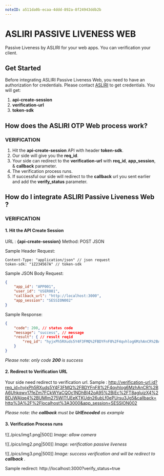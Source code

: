 ```yaml
---
noteID: a511da0b-ecaa-4ddd-892a-8f24943ddb2b
---
```

# ASLIRI PASSIVE LIVENESS WEB
Passive Liveness by ASLIRI for your web apps. You can verification your client.

## Get Started
Before integrating ASLIRI Passive Liveness Web, you need to have an authorization for credentials. Please contact [ASLIRI](https://asliri.id) to get credentials. You will get:
1. **api-create-session**
2. **verification-url**
3. **token-sdk**

## How does the ASLIRI OTP Web process work?

### VERIFICATION

1. Hit the **api-create-session** API with header **token-sdk**.
2. Our side will give you the **req_id**.
3. Your side can redirect to the **verification-url** with **req_id**, **app_session**, & **callback** parameter.
4. The verification process runs.
5. If successful our side will redirect to the **callback** url you sent earlier and add the **verify_status** parameter.


## How do I integrate ASLIRI Passive Liveness Web ?

### VERIFICATION
#### 1. Hit the API Create Session

URL : **{api-create-session}**
Method: POST JSON

Sample Header Request:
```
Content-Type: "application/json" // json request
token-sdk: "1Z234567A" // token-sdk
```

Sample JSON Body Request:
```json
{
	"app_id": "APP001",
	"user_id": "USER001",
	"callback_url": "http://localhost:3000",
	"app_session": "SESSION002"
}
```

Sample Response:
```json
{
    "code": 200, // status code
    "message": "success", // message
    "result": { // result reqid
        "req_id": "hyjxPh5RXuds5Y4F3FMQ%2FBDYFnF8%2F4qvhlog6MzhAnCR%2BA6Uhkqwv17feZm7FCkWYaCQOc1NDhBI42oA95%2BiEc%2FT8aglujzX4%2BDJWAlqe4%2BUMIm275WITfJEeKTKUdn26ubLf0ePUrsu3Jg5"
    }
}
```

*Please note: only code **200** is success*

#### 2. Redirect to Verification URL
Your side need redirect to verification url.
Sample :
http://verification-url.id?req_id=hyjxPh5RXuds5Y4F3FMQ%2FBDYFnF8%2F4qvhlog6MzhAnCR%2BA6Uhkqwv17feZm7FCkWYaCQOc1NDhBI42oA95%2BiEc%2FT8aglujzX4%2BDJWAlqe4%2BUMIm275WITfJEeKTKUdn26ubLf0ePUrsu3Jg5&callback=http%3A%2F%2Flocalhost%3A3000&app_session=SESSION002

*Please note: the **callback** must be **UrlEncoded** as example*

#### 3. Verification Process runs
![[./pics/img1.png|500]]
*Image: allow camera*

![[./pics/img2.png|500]]
*Image: verification passive liveness*

![[./pics/img3.png|500]]
*Image: success verification and will be redirect to **callback** .*

Sample redirect:
http://localhost:3000?verify_status=true

